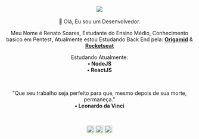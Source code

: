 <!-- HEADER -->

<p align="center">
    <img src="https://i.pinimg.com/originals/48/9c/b3/489cb3de6b04e534e52f53b4252b0851.jpg" width="px">
        <br><br>      
    🖤 Olá, Eu sou um Desenvolvedor.
</p>

<!-- ABOUT OF ME -->

<p align="center" style="text-align: center;">
    Meu Nome é Renato Soares, Estudante do Ensino Médio, Conhecimento basico em Pentest, Atualmente estou Estudando Back End pela: <a href="https://www.origamid.com/"><strong>Origamid</strong></a> & <a href="https://app.rocketseat.com.br/starter"><strong>Rocketseat</strong></a>
</p>

<!-- Studying -->

<p align="center" style="text-align: center;">
    Estudando Atualmente:
        <br>
    <strong> • NodeJS </strong>
        <br>
    <strong> • ReactJS </strong>
</p>


<!-- QUOTE -->

<br>
    <p align="center">
        "Que seu trabalho seja perfeito para que, mesmo depois de sua morte, permaneça."
    <br>
        <strong> • Leonardo da Vinci </strong>
    </p>
<br>

<p align="center">
    <a href="https://twitter.com/Giantcard5" target="blank"><img align="center" src="https://cdn.jsdelivr.net/npm/simple-icons@3.0.1/icons/twitter.svg" alt="Giantcard5" height="20" width="20" /></a>
    <a href="https://www.linkedin.com/in/renato-soares-b5019a1b9/" target="blank"><img align="center" src="https://cdn.jsdelivr.net/npm/simple-icons@3.0.1/icons/linkedin.svg" alt="Giantcard5" height="20" width="20" /></a>
    <a href="https://instagram.com/Giantcard5" target="blank"><img align="center" src="https://cdn.jsdelivr.net/npm/simple-icons@3.0.1/icons/instagram.svg" alt="Giantcard5" height="20" width="20" /></a>
</p>
